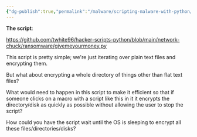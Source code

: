 ```yaml
---
{"dg-publish":true,"permalink":"/malware/scripting-malware-with-python/","created":"","updated":""}
---
```




**The script**:

https://github.com/twhite96/hacker-scripts-python/blob/main/network-chuck/ransomware/givemeyourmoney.py

This script is pretty simple; we're just iterating over plain text files and encrypting them.

But what about encrypting a whole directory of things other than flat text files?

What would need to happen in this script to make it efficient so that if someone clicks on a macro with a script like this in it it encrypts the directory/disk as quickly as possible without allowing the user to stop the script?

How could you have the script wait until the OS is sleeping to encrypt all these files/directories/disks?